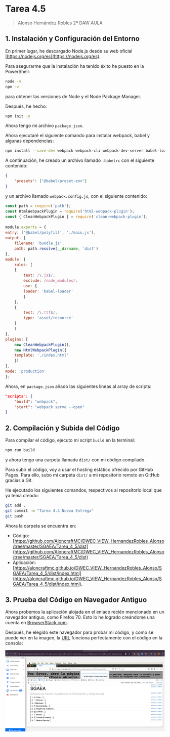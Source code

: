 # Tarea 4.5 
> Alonso Hernández Robles 2º DAW AULA

## 1. Instalación y Configuración del Entorno

En primer lugar, he descargado Node.js desde su web oficial [https://nodejs.org/es](https://nodejs.org/es).

Para asegurarme que la instalación ha tenido éxito he puesto en la PowerShell:

```bash
node -v
npm -v
```

para obtener las versiones de Node y el Node Package Manager.

Después, he hecho:

```bash
npm init -y
```

Ahora tengo mi archivo `package.json`.

Ahora ejecutaré el siguiente comando para instalar webpack, babel y algunas dependencias:

```bash
npm install --save-dev webpack webpack-cli webpack-dev-server babel-loader @babel/core @babel/preset-env @babel/polyfill html-webpack-plugin clean-webpack-plugin
```

A continuación, he creado un archivo llamado `.babelrc` con el siguiente contenido:

```json
{
    "presets": ["@babel/preset-env"]
}
```

y un archivo llamado `webpack.config.js`, con el siguiente contenido:

```js
const path = require('path');
const HtmlWebpackPlugin = require('html-webpack-plugin');
const { CleanWebpackPlugin } = require('clean-webpack-plugin');

module.exports = {
entry: ['@babel/polyfill', './main.js'],
output: {
    filename: 'bundle.js',
    path: path.resolve(__dirname, 'dist')
},
module: {
    rules: [
    {
        test: /\.js$/,
        exclude: /node_modules/,
        use: {
        loader: 'babel-loader'
        }
    },
    {
        test: /\.ttf$/,
        type: 'asset/resource'
    }
    ]
},
plugins: [
    new CleanWebpackPlugin(),
    new HtmlWebpackPlugin({
    template: './index.html'
    })
],
mode: 'production'
};
```

Ahora, en `package.json` añado las siguientes líneas al array de scripts:

```json
"scripts": {
    "build": "webpack",
    "start": "webpack serve --open"
}
```

## 2. Compilación y Subida del Código

Para compilar el código, ejecuto mi script `build` en la terminal:

```bash
npm run build
```

y ahora tengo una carpeta llamada `dist/` con mi código compilado.

Para subir el código, voy a usar el hosting estático ofrecido por GitHub Pages. Para ello, subo mi carpeta `dist/` a mi repositorio remoto en GitHub gracias a Git.

He ejecutado los siguientes comandos, respectivos al repositorio local que ya tenía creado:

```bash
git add .
git commit -m "Tarea 4.5 Nueva Entrega"
git push
```

Ahora la carpeta se encuentra en:

- Código: [https://github.com/AloncraftMC/DWEC_VIEW_HernandezRobles_Alonso/tree/master/SGAEA/Tarea_4_5/dist](https://github.com/AloncraftMC/DWEC_VIEW_HernandezRobles_Alonso/tree/master/SGAEA/Tarea_4_5/dist)
- Aplicación: [https://aloncraftmc.github.io/DWEC_VIEW_HernandezRobles_Alonso/SGAEA/Tarea_4_5/dist/index.html](https://aloncraftmc.github.io/DWEC_VIEW_HernandezRobles_Alonso/SGAEA/Tarea_4_5/dist/index.html).

## 3. Prueba del Código en Navegador Antiguo

Ahora probemos la aplicación alojada en el enlace recién mencionado en un navegador antiguo, como Firefox 70. Esto lo he logrado creándome una cuenta en [BrowserStack.com](BrowserStack.com).

Después, he elegido este navegador para probar mi código, y como se puede ver en la imagen, la [URL](https://aloncraftmc.github.io/DWEC_VIEW_HernandezRobles_Alonso/SGAEA/Tarea_4_5/dist/index.html) funciona perfectamente con el código en la consola:

![alt text](image.png)
